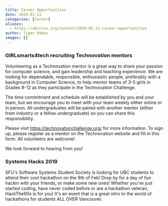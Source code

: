 ```yaml
---
title: Career Opportunities
date: 2019-01-11
categories: [Career]
aliases:
  - https://ubccsss.org/content/2019-01-11-career-opportunities
author: Tiger Oakes
images: []
---
```


### GIRLsmarts4tech recruiting Technovation mentors

Volunteering as a Technovation mentor is a great way to share your passion for
computer science, and gain leadership and teaching experience. We are looking
for dependable, responsible, enthusiastic people, preferably with a background
in Computer Science, to help mentor teams of 3-5 girls in Grades 8-12 as they
participate in the Technovation Challenge.

The time commitment and schedule will be established by you and your team, but
we encourage you to meet with your team weekly either online or in person. All
undergraduates will be paired with another mentor (either from industry or a
fellow undergraduate) so you can share this responsibility.

Please visit https://technovationchallenge.org/ for more information. To sign
up, please register as a mentor on the Technovation website and fill in this
form. All volunteers are welcome!

We look forward to hearing from you!

### Systems Hacks 2019

SFU's Software Systems Student Society is looking for UBC students to attend
their cool hackathon on the 9th of Feb! Drop by for a day of fun hackin with
your friends, or make some new ones! Whether you’ve just started coding, have
never coded before or are a hackathon veteran, HackThe90s is for you! It's an
event that is a great intro to the world of hackathons for students ALL OVER
Vancouver.
